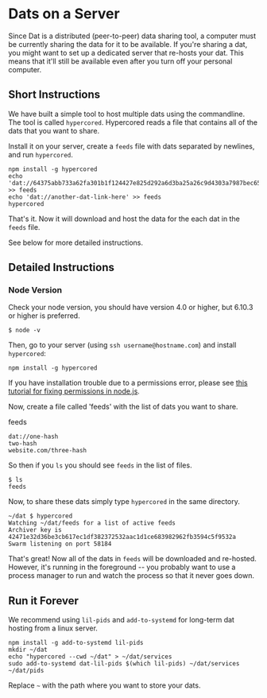 # Dats on a Server

Since Dat is a distributed (peer-to-peer) data sharing tool, a computer must be currently sharing the data for it to be available. If you're sharing a dat, you might want to set up a dedicated server that re-hosts your dat. This means that it'll still be available even after you turn off your personal computer.

## Short Instructions

We have built a simple tool to host multiple dats using the commandline. The tool is called `hypercored`. Hypercored reads a file that contains all of the dats that you want to share.

Install it on your server, create a `feeds` file with dats separated by newlines, and run `hypercored`.

```
npm install -g hypercored
echo 'dat://64375abb733a62fa301b1f124427e825d292a6d3ba25a26c9d4303a7987bec65' >> feeds
echo 'dat://another-dat-link-here' >> feeds
hypercored
```

That's it. Now it will download and host the data for the each dat in the `feeds` file.

See below for more detailed instructions.

## Detailed Instructions

### Node Version

Check your node version, you should have version 4.0 or higher, but 6.10.3 or higher is preferred.

```
$ node -v
```

Then, go to your server (using `ssh username@hostname.com`) and install `hypercored`:

```
npm install -g hypercored
```

If you have installation trouble due to a permissions error, please see [this tutorial for fixing permissions in node.js](https://docs.npmjs.com/getting-started/fixing-npm-permissions).

Now, create a file called 'feeds' with the list of dats you want to share.

feeds
```
dat://one-hash
two-hash
website.com/three-hash
```

So then if you `ls` you should see `feeds` in the list of files.

```
$ ls
feeds
```

Now, to share these dats simply type `hypercored` in the same directory.

```
~/dat $ hypercored
Watching ~/dat/feeds for a list of active feeds
Archiver key is 42471e32d36be3cb617ec1df382372532aac1d1ce683982962fb3594c5f9532a
Swarm listening on port 58184
```

That's great! Now all of the dats in `feeds` will be downloaded and re-hosted. However, it's running in the foreground -- you probably want to use a process manager to run and watch the process so that it never goes down.

## Run it Forever

We recommend using `lil-pids` and `add-to-systemd` for long-term dat hosting from a linux server.

```
npm install -g add-to-systemd lil-pids
mkdir ~/dat
echo "hypercored --cwd ~/dat" > ~/dat/services
sudo add-to-systemd dat-lil-pids $(which lil-pids) ~/dat/services ~/dat/pids
```

Replace `~` with the path where you want to store your dats.
